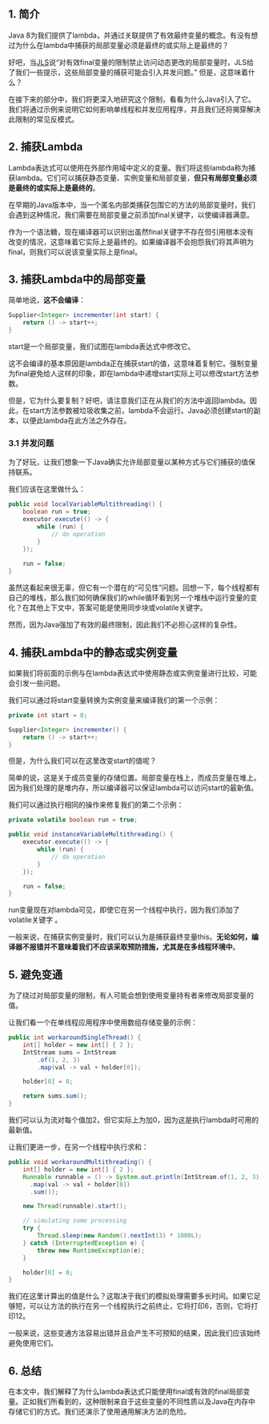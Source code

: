 ## 1. 简介

Java 8为我们提供了lambda，并通过关联提供了有效最终变量的概念。有没有想过为什么在lambda中捕获的局部变量必须是最终的或实际上是最终的？

好吧，当[JLS](https://docs.oracle.com/javase/specs/jls/se8/html/jls-15.html#jls-15.27.2)说“对有效final变量的限制禁止访问动态更改的局部变量时，JLS给了我们一些提示，这些局部变量的捕获可能会引入并发问题。” 但是，这意味着什么？

在接下来的部分中，我们将更深入地研究这个限制，看看为什么Java引入了它。我们将通过示例来说明它如何影响单线程和并发应用程序，并且我们还将揭穿解决此限制的常见反模式。

## 2. 捕获Lambda

Lambda表达式可以使用在外部作用域中定义的变量。我们将这些lambda称为捕获lambda。它们可以捕获静态变量、实例变量和局部变量，**但只有局部变量必须是最终的或实际上是最终的**。

在早期的Java版本中，当一个匿名内部类捕获包围它的方法的局部变量时，我们会遇到这种情况，我们需要在局部变量之前添加final关键字，以使编译器满意。

作为一个语法糖，现在编译器可以识别出虽然final关键字不存在但引用根本没有改变的情况，这意味着它实际上是最终的。如果编译器不会抱怨我们将其声明为final，则我们可以说该变量实际上是final。

## 3. 捕获Lambda中的局部变量

简单地说，**这不会编译**：

```java
Supplier<Integer> incrementer(int start) {
    return () -> start++;
}
```

start是一个局部变量，我们试图在lambda表达式中修改它。

这不会编译的基本原因是lambda正在捕获start的值，这意味着复制它。强制变量为final避免给人这样的印象，即在lambda中递增start实际上可以修改start方法参数。

但是，它为什么要复制？好吧，请注意我们正在从我们的方法中返回lambda。因此，在start方法参数被垃圾收集之前，lambda不会运行。Java必须创建start的副本，以便此lambda在此方法之外存在。

### 3.1 并发问题

为了好玩，让我们想象一下Java确实允许局部变量以某种方式与它们捕获的值保持联系。

我们应该在这里做什么：

```java
public void localVariableMultithreading() {
    boolean run = true;
    executor.execute(() -> {
        while (run) {
            // do operation
        }
    });
    
    run = false;
}
```

虽然这看起来很无辜，但它有一个潜在的“可见性”问题。回想一下，每个线程都有自己的堆栈，那么我们如何确保我们的while循环看到另一个堆栈中运行变量的变化？在其他上下文中，答案可能是使用同步块或volatile关键字。

然而，因为Java强加了有效的最终限制，因此我们不必担心这样的复杂性。

## 4. 捕获Lambda中的静态或实例变量

如果我们将前面的示例与在lambda表达式中使用静态或实例变量进行比较，可能会引发一些问题。

我们可以通过将start变量转换为实例变量来编译我们的第一个示例：

```java
private int start = 0;

Supplier<Integer> incrementer() {
    return () -> start++;
}
```

但是，为什么我们可以在这里改变start的值呢？

简单的说，这是关于成员变量的存储位置。局部变量在栈上，而成员变量在堆上。因为我们处理的是堆内存，所以编译器可以保证lambda可以访问start的最新值。

我们可以通过执行相同的操作来修复我们的第二个示例：

```java
private volatile boolean run = true;

public void instanceVariableMultithreading() {
    executor.execute(() -> {
        while (run) {
            // do operation
        }
    });

    run = false;
}
```

run变量现在对lambda可见，即使它在另一个线程中执行，因为我们添加了volatile关键字 。

一般来说，在捕获实例变量时，我们可以认为是捕获最终变量this。**无论如何，编译器不报错并不意味着我们不应该采取预防措施，尤其是在多线程环境中**。

## 5. 避免变通

为了绕过对局部变量的限制，有人可能会想到使用变量持有者来修改局部变量的值。

让我们看一个在单线程应用程序中使用数组存储变量的示例：

```java
public int workaroundSingleThread() {
    int[] holder = new int[] { 2 };
    IntStream sums = IntStream
        .of(1, 2, 3)
        .map(val -> val + holder[0]);

    holder[0] = 0;

    return sums.sum();
}
```

我们可以认为流对每个值加2，但它实际上为加0，因为这是执行lambda时可用的最新值。

让我们更进一步，在另一个线程中执行求和：

```java
public void workaroundMultithreading() {
    int[] holder = new int[] { 2 };
    Runnable runnable = () -> System.out.println(IntStream.of(1, 2, 3)
      .map(val -> val + holder[0])
      .sum());

    new Thread(runnable).start();

    // simulating some processing
    try {
        Thread.sleep(new Random().nextInt(3) * 1000L);
    } catch (InterruptedException e) {
        throw new RuntimeException(e);
    }

    holder[0] = 0;
}
```

我们在这里计算出的值是什么？这取决于我们的模拟处理需要多长时间。如果它足够短，可以让方法的执行在另一个线程执行之前终止，它将打印6，否则，它将打印12。

一般来说，这些变通方法容易出错并且会产生不可预知的结果，因此我们应该始终避免使用它们。

## 6. 总结

在本文中，我们解释了为什么lambda表达式只能使用final或有效的final局部变量。正如我们所看到的，这种限制来自于这些变量的不同性质以及Java在内存中存储它们的方式。我们还演示了使用通用解决方法的危险。